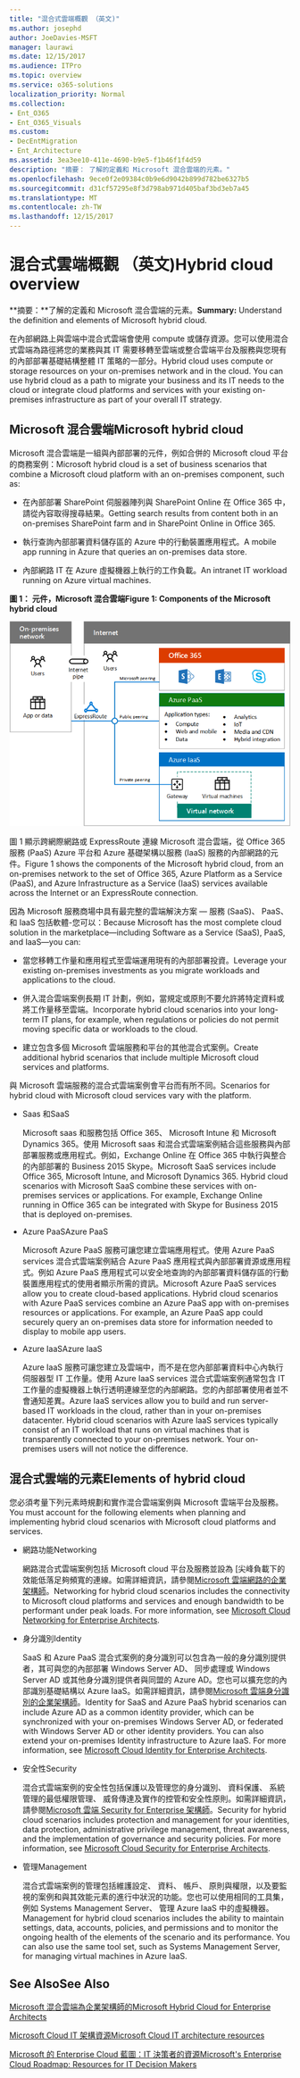 ```yaml
---
title: "混合式雲端概觀 （英文)"
ms.author: josephd
author: JoeDavies-MSFT
manager: laurawi
ms.date: 12/15/2017
ms.audience: ITPro
ms.topic: overview
ms.service: o365-solutions
localization_priority: Normal
ms.collection:
- Ent_O365
- Ent_O365_Visuals
ms.custom:
- DecEntMigration
- Ent_Architecture
ms.assetid: 3ea3ee10-411e-4690-b9e5-f1b46f1f4d59
description: "摘要： 了解的定義和 Microsoft 混合雲端的元素。"
ms.openlocfilehash: 9ece0f2e09384c0b9e6d9042b899d782be6327b5
ms.sourcegitcommit: d31cf57295e8f3d798ab971d405baf3bd3eb7a45
ms.translationtype: MT
ms.contentlocale: zh-TW
ms.lasthandoff: 12/15/2017
---
```

# <a name="hybrid-cloud-overview"></a><span data-ttu-id="41a04-103">混合式雲端概觀 （英文)</span><span class="sxs-lookup"><span data-stu-id="41a04-103">Hybrid cloud overview</span></span>

 <span data-ttu-id="41a04-104">**摘要：**了解的定義和 Microsoft 混合雲端的元素。</span><span class="sxs-lookup"><span data-stu-id="41a04-104">**Summary:** Understand the definition and elements of Microsoft hybrid cloud.</span></span>
  
<span data-ttu-id="41a04-p101">在內部網路上與雲端中混合式雲端會使用 compute 或儲存資源。您可以使用混合式雲端為路徑將您的業務與其 IT 需要移轉至雲端或整合雲端平台及服務與您現有的內部部署基礎結構整體 IT 策略的一部分。</span><span class="sxs-lookup"><span data-stu-id="41a04-p101">Hybrid cloud uses compute or storage resources on your on-premises network and in the cloud. You can use hybrid cloud as a path to migrate your business and its IT needs to the cloud or integrate cloud platforms and services with your existing on-premises infrastructure as part of your overall IT strategy.</span></span>
  
## <a name="microsoft-hybrid-cloud"></a><span data-ttu-id="41a04-107">Microsoft 混合雲端</span><span class="sxs-lookup"><span data-stu-id="41a04-107">Microsoft hybrid cloud</span></span>

<span data-ttu-id="41a04-108">Microsoft 混合雲端是一組與內部部署的元件，例如合併的 Microsoft cloud 平台的商務案例：</span><span class="sxs-lookup"><span data-stu-id="41a04-108">Microsoft hybrid cloud is a set of business scenarios that combine a Microsoft cloud platform with an on-premises component, such as:</span></span> 
  
- <span data-ttu-id="41a04-109">在內部部署 SharePoint 伺服器陣列與 SharePoint Online 在 Office 365 中，請從內容取得搜尋結果。</span><span class="sxs-lookup"><span data-stu-id="41a04-109">Getting search results from content both in an on-premises SharePoint farm and in SharePoint Online in Office 365.</span></span>
    
- <span data-ttu-id="41a04-110">執行查詢內部部署資料儲存區的 Azure 中的行動裝置應用程式。</span><span class="sxs-lookup"><span data-stu-id="41a04-110">A mobile app running in Azure that queries an on-premises data store.</span></span>
    
- <span data-ttu-id="41a04-111">內部網路 IT 在 Azure 虛擬機器上執行的工作負載。</span><span class="sxs-lookup"><span data-stu-id="41a04-111">An intranet IT workload running on Azure virtual machines.</span></span>
    
<span data-ttu-id="41a04-112">**圖 1： 元件，Microsoft 混合雲端**</span><span class="sxs-lookup"><span data-stu-id="41a04-112">**Figure 1: Components of the Microsoft hybrid cloud**</span></span>

![Microsoft 混合式雲端的元件](images/Hybrid_Poster/MS_Hybrid_Cloud.png)
  
<span data-ttu-id="41a04-114">圖 1 顯示跨網際網路或 ExpressRoute 連線 Microsoft 混合雲端，從 Office 365 服務 (PaaS) Azure 平台和 Azure 基礎架構以服務 (IaaS) 服務的內部網路的元件。</span><span class="sxs-lookup"><span data-stu-id="41a04-114">Figure 1 shows the components of the Microsoft hybrid cloud, from an on-premises network to the set of Office 365, Azure Platform as a Service (PaaS), and Azure Infrastructure as a Service (IaaS) services available across the Internet or an ExpressRoute connection.</span></span>
  
<span data-ttu-id="41a04-115">因為 Microsoft 服務商場中具有最完整的雲端解決方案 — 服務 (SaaS)、 PaaS、 和 IaaS 包括軟體-您可以：</span><span class="sxs-lookup"><span data-stu-id="41a04-115">Because Microsoft has the most complete cloud solution in the marketplace—including Software as a Service (SaaS), PaaS, and IaaS—you can:</span></span>
  
- <span data-ttu-id="41a04-116">當您移轉工作量和應用程式至雲端運用現有的內部部署投資。</span><span class="sxs-lookup"><span data-stu-id="41a04-116">Leverage your existing on-premises investments as you migrate workloads and applications to the cloud.</span></span>
    
- <span data-ttu-id="41a04-117">併入混合雲端案例長期 IT 計劃，例如，當規定或原則不要允許將特定資料或將工作量移至雲端。</span><span class="sxs-lookup"><span data-stu-id="41a04-117">Incorporate hybrid cloud scenarios into your long-term IT plans, for example, when regulations or policies do not permit moving specific data or workloads to the cloud.</span></span>
    
- <span data-ttu-id="41a04-118">建立包含多個 Microsoft 雲端服務和平台的其他混合式案例。</span><span class="sxs-lookup"><span data-stu-id="41a04-118">Create additional hybrid scenarios that include multiple Microsoft cloud services and platforms.</span></span>
    
<span data-ttu-id="41a04-119">與 Microsoft 雲端服務的混合式雲端案例會平台而有所不同。</span><span class="sxs-lookup"><span data-stu-id="41a04-119">Scenarios for hybrid cloud with Microsoft cloud services vary with the platform.</span></span>
  
- <span data-ttu-id="41a04-120">Saas 和</span><span class="sxs-lookup"><span data-stu-id="41a04-120">SaaS</span></span>
    
    <span data-ttu-id="41a04-p102">Microsoft saas 和服務包括 Office 365、 Microsoft Intune 和 Microsoft Dynamics 365。使用 Microsoft saas 和混合式雲端案例結合這些服務與內部部署服務或應用程式。例如，Exchange Online 在 Office 365 中執行與整合的內部部署的 Business 2015 Skype。</span><span class="sxs-lookup"><span data-stu-id="41a04-p102">Microsoft SaaS services include Office 365, Microsoft Intune, and Microsoft Dynamics 365. Hybrid cloud scenarios with Microsoft SaaS combine these services with on-premises services or applications. For example, Exchange Online running in Office 365 can be integrated with Skype for Business 2015 that is deployed on-premises.</span></span>
    
- <span data-ttu-id="41a04-124">Azure PaaS</span><span class="sxs-lookup"><span data-stu-id="41a04-124">Azure PaaS</span></span>
    
    <span data-ttu-id="41a04-p103">Microsoft Azure PaaS 服務可讓您建立雲端應用程式。使用 Azure PaaS services 混合式雲端案例結合 Azure PaaS 應用程式與內部部署資源或應用程式。例如 Azure PaaS 應用程式可以安全地查詢的內部部署資料儲存區的行動裝置應用程式的使用者顯示所需的資訊。</span><span class="sxs-lookup"><span data-stu-id="41a04-p103">Microsoft Azure PaaS services allow you to create cloud-based applications. Hybrid cloud scenarios with Azure PaaS services combine an Azure PaaS app with on-premises resources or applications. For example, an Azure PaaS app could securely query an on-premises data store for information needed to display to mobile app users.</span></span>
    
- <span data-ttu-id="41a04-128">Azure IaaS</span><span class="sxs-lookup"><span data-stu-id="41a04-128">Azure IaaS</span></span>
    
    <span data-ttu-id="41a04-p104">Azure IaaS 服務可讓您建立及雲端中，而不是在您內部部署資料中心內執行伺服器型 IT 工作量。使用 Azure IaaS services 混合式雲端案例通常包含 IT 工作量的虛擬機器上執行透明連線至您的內部網路。您的內部部署使用者並不會通知差異。</span><span class="sxs-lookup"><span data-stu-id="41a04-p104">Azure IaaS services allow you to build and run server-based IT workloads in the cloud, rather than in your on-premises datacenter. Hybrid cloud scenarios with Azure IaaS services typically consist of an IT workload that runs on virtual machines that is transparently connected to your on-premises network. Your on-premises users will not notice the difference.</span></span>
    
## <a name="elements-of-hybrid-cloud"></a><span data-ttu-id="41a04-132">混合式雲端的元素</span><span class="sxs-lookup"><span data-stu-id="41a04-132">Elements of hybrid cloud</span></span>

<span data-ttu-id="41a04-133">您必須考量下列元素時規劃和實作混合雲端案例與 Microsoft 雲端平台及服務。</span><span class="sxs-lookup"><span data-stu-id="41a04-133">You must account for the following elements when planning and implementing hybrid cloud scenarios with Microsoft cloud platforms and services.</span></span>
  
- <span data-ttu-id="41a04-134">網路功能</span><span class="sxs-lookup"><span data-stu-id="41a04-134">Networking</span></span>
    
    <span data-ttu-id="41a04-p105">網路混合式雲端案例包括 Microsoft cloud 平台及服務並設為 [尖峰負載下的效能低落足夠頻寬的連線。如需詳細資訊，請參閱[Microsoft 雲端網路的企業架構師](microsoft-cloud-networking-for-enterprise-architects.md)。</span><span class="sxs-lookup"><span data-stu-id="41a04-p105">Networking for hybrid cloud scenarios includes the connectivity to Microsoft cloud platforms and services and enough bandwidth to be performant under peak loads. For more information, see [Microsoft Cloud Networking for Enterprise Architects](microsoft-cloud-networking-for-enterprise-architects.md).</span></span>
    
- <span data-ttu-id="41a04-137">身分識別</span><span class="sxs-lookup"><span data-stu-id="41a04-137">Identity</span></span>
    
    <span data-ttu-id="41a04-p106">SaaS 和 Azure PaaS 混合式案例的身分識別可以包含為一般的身分識別提供者，其可與您的內部部署 Windows Server AD、 同步處理或 Windows Server AD 或其他身分識別提供者與同盟的 Azure AD。您也可以擴充您的內部識別基礎結構以 Azure IaaS。如需詳細資訊，請參閱[Microsoft 雲端身分識別的企業架構師](microsoft-cloud-identity-for-enterprise-architects.md)。</span><span class="sxs-lookup"><span data-stu-id="41a04-p106">Identity for SaaS and Azure PaaS hybrid scenarios can include Azure AD as a common identity provider, which can be synchronized with your on-premises Windows Server AD, or federated with Windows Server AD or other identity providers. You can also extend your on-premises Identity infrastructure to Azure IaaS. For more information, see [Microsoft Cloud Identity for Enterprise Architects](microsoft-cloud-identity-for-enterprise-architects.md).</span></span>
    
- <span data-ttu-id="41a04-141">安全性</span><span class="sxs-lookup"><span data-stu-id="41a04-141">Security</span></span>
    
    <span data-ttu-id="41a04-p107">混合式雲端案例的安全性包括保護以及管理您的身分識別、 資料保護、 系統管理的最低權限管理、 威脅傳達及實作的控管和安全性原則。如需詳細資訊，請參閱[Microsoft 雲端 Security for Enterprise 架構師](https://technet.microsoft.com/library/dn919927.aspx#security)。</span><span class="sxs-lookup"><span data-stu-id="41a04-p107">Security for hybrid cloud scenarios includes protection and management for your identities, data protection, administrative privilege management, threat awareness, and the implementation of governance and security policies. For more information, see [Microsoft Cloud Security for Enterprise Architects](https://technet.microsoft.com/library/dn919927.aspx#security).</span></span>
    
- <span data-ttu-id="41a04-144">管理</span><span class="sxs-lookup"><span data-stu-id="41a04-144">Management</span></span>
    
    <span data-ttu-id="41a04-p108">混合式雲端案例的管理包括維護設定、 資料、 帳戶、 原則與權限，以及要監視的案例和與其效能元素的進行中狀況的功能。您也可以使用相同的工具集，例如 Systems Management Server、 管理 Azure IaaS 中的虛擬機器。</span><span class="sxs-lookup"><span data-stu-id="41a04-p108">Management for hybrid cloud scenarios includes the ability to maintain settings, data, accounts, policies, and permissions and to monitor the ongoing health of the elements of the scenario and its performance. You can also use the same tool set, such as Systems Management Server, for managing virtual machines in Azure IaaS.</span></span>
    
## <a name="see-also"></a><span data-ttu-id="41a04-147">See Also</span><span class="sxs-lookup"><span data-stu-id="41a04-147">See Also</span></span>

[<span data-ttu-id="41a04-148">Microsoft 混合雲端為企業架構師的</span><span class="sxs-lookup"><span data-stu-id="41a04-148">Microsoft Hybrid Cloud for Enterprise Architects</span></span>](microsoft-hybrid-cloud-for-enterprise-architects.md)
  
[<span data-ttu-id="41a04-149">Microsoft Cloud IT 架構資源</span><span class="sxs-lookup"><span data-stu-id="41a04-149">Microsoft Cloud IT architecture resources</span></span>](microsoft-cloud-it-architecture-resources.md)

[<span data-ttu-id="41a04-150">Microsoft 的 Enterprise Cloud 藍圖：IT 決策者的資源</span><span class="sxs-lookup"><span data-stu-id="41a04-150">Microsoft's Enterprise Cloud Roadmap: Resources for IT Decision Makers</span></span>](https://sway.com/FJ2xsyWtkJc2taRD)
 


